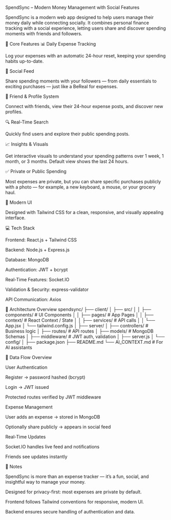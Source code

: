 SpendSync – Modern Money Management with Social Features

SpendSync is a modern web app designed to help users manage their money daily while connecting socially. It combines personal finance tracking with a social experience, letting users share and discover spending moments with friends and followers.

📌 Core Features
📊 Daily Expense Tracking

Log your expenses with an automatic 24-hour reset, keeping your spending habits up-to-date.

📱 Social Feed

Share spending moments with your followers — from daily essentials to exciting purchases — just like a BeReal for expenses.

👥 Friend & Profile System

Connect with friends, view their 24-hour expense posts, and discover new profiles.

🔍 Real-Time Search

Quickly find users and explore their public spending posts.

📈 Insights & Visuals

Get interactive visuals to understand your spending patterns over 1 week, 1 month, or 3 months. Default view shows the last 24 hours.

✅ Private or Public Spending

Most expenses are private, but you can share specific purchases publicly with a photo — for example, a new keyboard, a mouse, or your grocery haul.

🎨 Modern UI

Designed with Tailwind CSS for a clean, responsive, and visually appealing interface.

💻 Tech Stack

Frontend: React.js + Tailwind CSS

Backend: Node.js + Express.js

Database: MongoDB

Authentication: JWT + bcrypt

Real-Time Features: Socket.IO

Validation & Security: express-validator

API Communication: Axios

🧩 Architecture Overview
spendsync/
 ├── client/
 │    ├── src/
 │    │    ├── components/     # UI Components
 │    │    ├── pages/          # App Pages
 │    │    ├── context/        # React Context / State
 │    │    ├── services/       # API calls
 │    │    └── App.jsx
 │    └── tailwind.config.js
 │
 ├── server/
 │    ├── controllers/         # Business logic
 │    ├── routes/              # API routes
 │    ├── models/              # MongoDB Schemas
 │    ├── middleware/          # JWT auth, validation
 │    ├── server.js
 │    └── config/
 │
 ├── package.json
 ├── README.md
 └── AI_CONTEXT.md             # For AI assistants

🔄 Data Flow Overview

User Authentication

Register → password hashed (bcrypt)

Login → JWT issued

Protected routes verified by JWT middleware

Expense Management

User adds an expense → stored in MongoDB

Optionally share publicly → appears in social feed

Real-Time Updates

Socket.IO handles live feed and notifications

Friends see updates instantly

🎯 Notes

SpendSync is more than an expense tracker — it’s a fun, social, and insightful way to manage your money.

Designed for privacy-first: most expenses are private by default.

Frontend follows Tailwind conventions for responsive, modern UI.

Backend ensures secure handling of authentication and data.